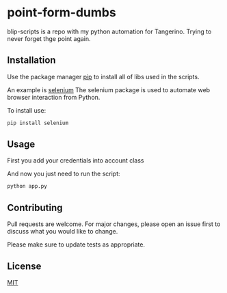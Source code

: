 # point-form-dumbs

blip-scripts is a repo with my python automation for Tangerino. Trying to never forget thge point again. 

## Installation

Use the package manager [pip](https://pip.pypa.io/en/stable/) to install all of libs used in the scripts.

An example is [selenium](https://pypi.org/project/selenium/) The selenium package is used to automate web browser interaction from Python.

To install use:
```bash
pip install selenium
```

## Usage

First you add your credentials into account class

And now you just need to run the script:
```bash
python app.py
```

## Contributing
Pull requests are welcome. For major changes, please open an issue first to discuss what you would like to change.

Please make sure to update tests as appropriate.

## License
[MIT](https://choosealicense.com/licenses/mit/)
